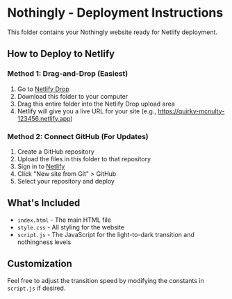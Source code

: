 # Nothingly - Deployment Instructions

This folder contains your Nothingly website ready for Netlify deployment.

## How to Deploy to Netlify

### Method 1: Drag-and-Drop (Easiest)

1. Go to [Netlify Drop](https://app.netlify.com/drop)
2. Download this folder to your computer
3. Drag this entire folder into the Netlify Drop upload area
4. Netlify will give you a live URL for your site (e.g., https://quirky-mcnulty-123456.netlify.app)

### Method 2: Connect GitHub (For Updates)

1. Create a GitHub repository
2. Upload the files in this folder to that repository
3. Sign in to [Netlify](https://app.netlify.com/)
4. Click "New site from Git" > GitHub
5. Select your repository and deploy

## What's Included

- `index.html` - The main HTML file
- `style.css` - All styling for the website
- `script.js` - The JavaScript for the light-to-dark transition and nothingness levels

## Customization

Feel free to adjust the transition speed by modifying the constants in `script.js` if desired.